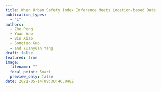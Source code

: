 ```yaml
---
title: When Urban Safety Index Inference Meets Location-based Data
publication_types:
  - "1"
authors:
  - Zhe Peng
  - Yuan Yao
  - Bin Xiao
  - Songtao Guo
  - and Yuanyuan Yang
draft: false
featured: true
image:
  filename: ""
  focal_point: Smart
  preview_only: false
date: 2021-05-14T09:30:46.048Z
---
```

